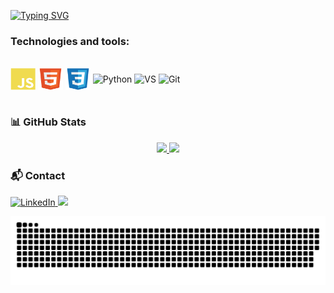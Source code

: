 [![Typing SVG](https://readme-typing-svg.demolab.com?font=Fira+Code&pause=1000&color=6793F7&width=435&lines=Hi%2C+everyone!+I'm+Gabriel+.;Welcome+to+my+Github+profile!+)](https://git.io/typing-svg)

### Technologies and tools:

<div style="display: inline_block"><br>
  <img align="center" alt="Js" height="35" width="40" src="https://raw.githubusercontent.com/devicons/devicon/master/icons/javascript/javascript-plain.svg">
  <img align="center" alt="HTML" height="35" width="40" src="https://raw.githubusercontent.com/devicons/devicon/master/icons/html5/html5-original.svg">
  <img align="center" alt="CSS" height="35" width="40" src="https://raw.githubusercontent.com/devicons/devicon/master/icons/css3/css3-original.svg"> 
  <img align="center" alt="Python" height="35" width="40" src="https://cdn.jsdelivr.net/gh/devicons/devicon/icons/python/python-original.svg">
  <img align="center" alt="VS" height="35" width="40" src="https://cdn.jsdelivr.net/gh/devicons/devicon/icons/vscode/vscode-original.svg">
  <img align="center" alt="Git" height="35" width="40" src="https://cdn.jsdelivr.net/gh/devicons/devicon/icons/git/git-original.svg">
</div><br>

### 📊 GitHub Stats

<div align="center">
  <a href="https://github.com/Gabriel-Ctrll">
    <img height="195px" src="https://github-readme-stats.vercel.app/api?username=Gabriel-Ctrll&show_icons=true&theme=tokyonight&count_private=true&include_all_commits=true"/>
    <img height="195px" src="https://github-readme-stats.vercel.app/api/top-langs/?username=Gabriel-Ctrll&layout=compact&langs_count=7&theme=tokyonight"/>
  </a>
</div>

### 📬 Contact

<div> 
  <a href="https://www.linkedin.com/in/gabriel-araujo-da-silva/" target="_blank">
  <img src="https://img.shields.io/badge/-LinkedIn-%230077B5?style=for-the-badge&logo=linkedin&logoColor=white" alt="LinkedIn">
  </a>
  <a href="araujo.gabrielsilva2@gmail.com">
    <img src="https://img.shields.io/badge/-Gmail-%23333?style=for-the-badge&logo=gmail&logoColor=white">
  </a>
</div>

![Snake animation](https://raw.githubusercontent.com/Gabriel-Ctrll/Gabriel-Ctrll/output/github-contribution-grid-snake.svg)
